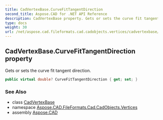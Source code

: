 ```yaml
---
title: CadVertexBase.CurveFitTangentDirection
second_title: Aspose.CAD for .NET API Reference
description: CadVertexBase property. Gets or sets the curve fit tangent direction
type: docs
weight: 30
url: /net/aspose.cad.fileformats.cad.cadobjects.vertices/cadvertexbase/curvefittangentdirection/
---
```

## CadVertexBase.CurveFitTangentDirection property

Gets or sets the curve fit tangent direction.

```csharp
public virtual double? CurveFitTangentDirection { get; set; }
```

### See Also

* class [CadVertexBase](../)
* namespace [Aspose.CAD.FileFormats.Cad.CadObjects.Vertices](../../../aspose.cad.fileformats.cad.cadobjects.vertices/)
* assembly [Aspose.CAD](../../../)


